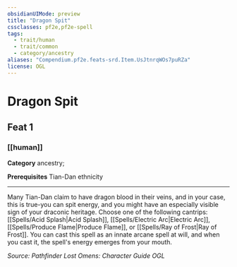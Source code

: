 ```yaml
---
obsidianUIMode: preview
title: "Dragon Spit"
cssclasses: pf2e,pf2e-spell
tags:
  - trait/human
  - trait/common
  - category/ancestry
aliases: "Compendium.pf2e.feats-srd.Item.UsJtnrqWOs7puRZa"
license: OGL
---
```

# Dragon Spit
## Feat 1
### [[human]]

**Category** ancestry; 



**Prerequisites** Tian-Dan ethnicity
* * *
Many Tian-Dan claim to have dragon blood in their veins, and in your case, this is true-you can spit energy, and you might have an especially visible sign of your draconic heritage. Choose one of the following cantrips: [[Spells/Acid Splash|Acid Splash]], [[Spells/Electric Arc|Electric Arc]], [[Spells/Produce Flame|Produce Flame]], or [[Spells/Ray of Frost|Ray of Frost]]. You can cast this spell as an innate arcane spell at will, and when you cast it, the spell's energy emerges from your mouth.

*Source: Pathfinder Lost Omens: Character Guide*
*OGL*
